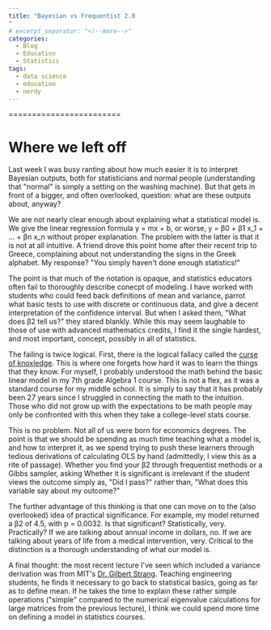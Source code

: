 ```yaml
---
title: "Bayesian vs Frequentist 2.0
"
# excerpt_separator: "<!--more-->"
categories:
  - Blog
  - Education
  - Statistics
tags:
  - data science
  - education
  - nerdy
---
```


========================

# Where we left off

Last week I was busy ranting about how much easier it is to interpret Bayesian outputs, both for statisticians and normal people (understanding that "normal" is simply a setting on the washing machine). But that gets in front of a bigger, and often overlooked, question: what are these outputs about, anyway?

We are not nearly clear enough about explaining what a statistical model is. We give the linear regression formula  y = mx + b, or worse,  y = β0 + β1 x_1 + ... + βn x_n  without proper explanation. The problem with the latter is that it is not at all intuitive. A friend drove this point home after their recent trip to Greece, complaining about not understanding the signs in the Greek alphabet. My response? "You simply haven't done enough statistics!"

The point is that much of the notation is opaque, and statistics educators often fail to thoroughly describe conecpt of modeling. I have worked with students who could feed back definitions of mean and variance, parrot what basic tests to use with discrete or continuous data, and give a decent interpretation of the confidence interval. But when I asked them, "What does  β2  tell us?" they stared blankly. While this may seem laughable to those of use with advanced mathematics credits, I find it the single hardest, and most important, concept, possibly in all of statistics.

The failing is twice logical. First, there is the logical fallacy called the [curse of knoxledge](https://en.wikipedia.org/wiki/Curse_of_knowledge). This is where one forgets how hard it was to learn the things that they know. For myself, I probably understood the math behind the basic linear model in my 7th grade Algebra 1 course. This is not a flex, as it was a standard course for my middle school. It is simply to say that it has probably been 27 years since I struggled in connecting the math to the intuition. Those who did not grow up with the expectations to be math people may only be confronted with this when they take a college-level stats course.

This is no problem. Not all of us were born for economics degrees. The point is that we should be spending as much time teaching what a model is, and how to interpret it, as we spend trying to push these learners through tedious derivations of calculating OLS by hand (admittedly, I view this as a rite of passage). Whether you find your  β2  through frequentist methods or a Gibbs sampler, asking Whether it is significant is irrelevant if the student views the outcome simply as, "Did I pass?" rather than, "What does this variable say about my outcome?"

The further advantage of this thinking is that one can move on to the (also overlooked) idea of practical significance. For example, my model returned a  β2  of 4.5, with p = 0.0032. Is that significant? Statistically, very. Practically? If we are talking about annual income in dollars, no. If we are talking about years of life from a medical intervention, very. Critical to the distinction is a thorough understanding of what our model is.

A final thought: the most recent lecture I've seen which included a variance derivation was from MIT's [Dr. Gilbert Strang](https://ocw.mit.edu/courses/18-065-matrix-methods-in-data-analysis-signal-processing-and-machine-learning-spring-2018/resources/lecture-13-randomized-matrix-multiplication/). Teaching engineering students, he finds it necessary to go back to statistical basics, going as far as to define mean. If he takes the time to explain these rather simple operations ("simple" compared to the numerical eigenvalue calculations for large matrices from the previous lecture), I think we could spend more time on defining a model in statistics courses.




